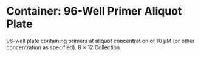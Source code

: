 # Container: 96-Well Primer Aliquot Plate

96-well plate containing primers at aliquot concentration of 10 µM (or other concentration as specified).
  8 &times; 12 Collection


